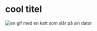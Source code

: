# cool titel
![en gif med en katt som slår på sin dator](https://media0.giphy.com/media/3CYrXXV2WCFwlt89ui/giphy.gif)